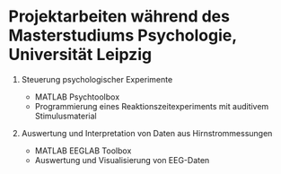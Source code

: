 # Projektarbeiten während des Masterstudiums Psychologie, Universität Leipzig


1. Steuerung psychologischer Experimente
    - MATLAB Psychtoolbox
    - Programmierung eines Reaktionszeitexperiments mit auditivem Stimulusmaterial

2. Auswertung und Interpretation von Daten aus Hirnstrommessungen
    - MATLAB EEGLAB Toolbox
    - Auswertung und Visualisierung von EEG-Daten
